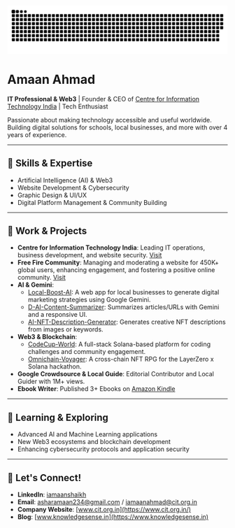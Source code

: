 ![Contribution Board](https://raw.githubusercontent.com/0xme/0xme/output/github-contribution-grid-snake-dark.svg)
# Amaan Ahmad

**IT Professional & Web3** | Founder & CEO of [Centre for Information Technology India](https://www.cit.org.in/) | Tech Enthusiast

Passionate about making technology accessible and useful worldwide. Building digital solutions for schools, local businesses, and more with over 4 years of experience.

---

## 🔧 Skills & Expertise

- Artificial Intelligence (AI) & Web3
- Website Development & Cybersecurity
- Graphic Design & UI/UX
- Digital Platform Management & Community Building

---

## 🚀 Work & Projects

- **Centre for Information Technology India**: Leading IT operations, business development, and website security. [Visit](https://www.cit.org.in/)
- **Free Fire Community**: Managing and moderating a website for 450K+ global users, enhancing engagement, and fostering a positive online community. [Visit](https://www.freefirecommunity.com/)
- **AI & Gemini**:
  - [Local-Boost-AI](https://github.com/iamaanahmad/Local-Boost-AI): A web app for local businesses to generate digital marketing strategies using Google Gemini.
  - [D-AI-Content-Summarizer](https://github.com/iamaanahmad/D-AI-Content-Summarizer): Summarizes articles/URLs with Gemini and a responsive UI.
  - [AI-NFT-Description-Generator](https://github.com/iamaanahmad/AI-NFT-Description-Generator): Generates creative NFT descriptions from images or keywords.
- **Web3 & Blockchain**:
  - [CodeCup-World](https://github.com/iamaanahmad/CodeCup-World): A full-stack Solana-based platform for coding challenges and community engagement.
  - [Omnichain-Voyager](https://github.com/iamaanahmad/Omnichain-Voyager): A cross-chain NFT RPG for the LayerZero x Solana hackathon.
- **Google Crowdsource & Local Guide**: Editorial Contributor and Local Guider with 1M+ views.
- **Ebook Writer**: Published 3+ Ebooks on [Amazon Kindle](https://www.amazon.com/author/amaan)

---

## 🌱 Learning & Exploring

- Advanced AI and Machine Learning applications
- New Web3 ecosystems and blockchain development
- Enhancing cybersecurity protocols and application security

---

## 🤝 Let's Connect!

- **LinkedIn**: [iamaanshaikh](https://www.linkedin.com/in/iamaanshaikh)
- **Email**: asharamaan234@gmail.com / iamaanahmad@cit.org.in
- **Company Website**: [www.cit.org.in](https://www.cit.org.in/)
- **Blog**: [www.knowledgesense.in](https://www.knowledgesense.in)
